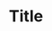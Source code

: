 ---
title: Title
sub-title: Sub title
blurb: Lorem ipsum dolor sit amet consectetur adipisicing elit. Inventore sit perferendis libero ipsam ullam harum, consequatur fugiat fugit architecto. Libero, error. Itaque quod ab eaque iste repellendus id voluptas ea!
left-img: assets/css/Images/pexels-2969926.jpg
right-img: assets/css/Images/01e4319f9051b8abac019abf1cfc0bbf.jpg
---